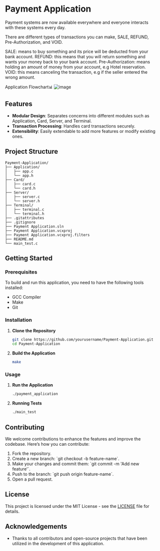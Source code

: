 # Payment Application 
Payment systems are now available everywhere and everyone interacts with these systems every day.

There are different types of transactions you can make, SALE, REFUND, Pre-Authorization, and VOID.

SALE: means to buy something and its price will be deducted from your bank account.
REFUND: this means that you will return something and wants your money back to your bank account.
Pre-Authorization: means holding an amount of money from your account, e.g Hotel reservation.
VOID: this means canceling the transaction, e.g if the seller entered the wrong amount.

Application Flowchart📊
![image](https://user-images.githubusercontent.com/104584213/191598614-dab71b20-09ec-45ba-8761-29a935a265e6.png)



## Features

- **Modular Design**: Separates concerns into different modules such as Application, Card, Server, and Terminal.
- **Transaction Processing**: Handles card transactions securely.
- **Extensibility**: Easily extendable to add more features or modify existing ones.

## Project Structure

```plaintext
Payment-Application/
├── Application/
│   ├── app.c
│   └── app.h
├── Card/
│   ├── card.c
│   └── card.h
├── Server/
│   ├── server.c
│   └── server.h
├── Terminal/
│   ├── terminal.c
│   └── terminal.h
├── .gitattributes
├── .gitignore
├── Payment Application.sln
├── Payment Application.vcxproj
├── Payment Application.vcxproj.filters
├── README.md
└── main_test.c
```

## Getting Started

### Prerequisites

To build and run this application, you need to have the following tools installed:

- GCC Compiler
- Make
- Git

### Installation

1. **Clone the Repository**

    ```sh
    git clone https://github.com/yourusername/Payment-Application.git
    cd Payment-Application
    ```

2. **Build the Application**

    ```sh
    make
    ```

### Usage

1. **Run the Application**

    ```sh
    ./payment_application
    ```

2. **Running Tests**

    ```sh
    ./main_test
    ```

## Contributing

We welcome contributions to enhance the features and improve the codebase. Here’s how you can contribute:

1. Fork the repository.
2. Create a new branch: \`git checkout -b feature-name\`.
3. Make your changes and commit them: \`git commit -m 'Add new feature'\`.
4. Push to the branch: \`git push origin feature-name\`.
5. Open a pull request.

## License

This project is licensed under the MIT License - see the [LICENSE](LICENSE) file for details.

## Acknowledgements

- Thanks to all contributors and open-source projects that have been utilized in the development of this application.
